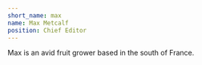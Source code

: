 ```yaml
---
short_name: max
name: Max Metcalf
position: Chief Editor
---
```

Max is an avid fruit grower based in the south of France.
